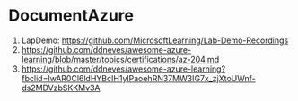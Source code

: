 # DocumentAzure
1. LapDemo: https://github.com/MicrosoftLearning/Lab-Demo-Recordings
2. https://github.com/ddneves/awesome-azure-learning/blob/master/topics/certifications/az-204.md
3. https://github.com/ddneves/awesome-azure-learning?fbclid=IwAR0Cl6ldHYBcIH1ylPaoehRN37MW3IG7x_zjXtoUWnf-ds2MDVzbSKKMv3A
